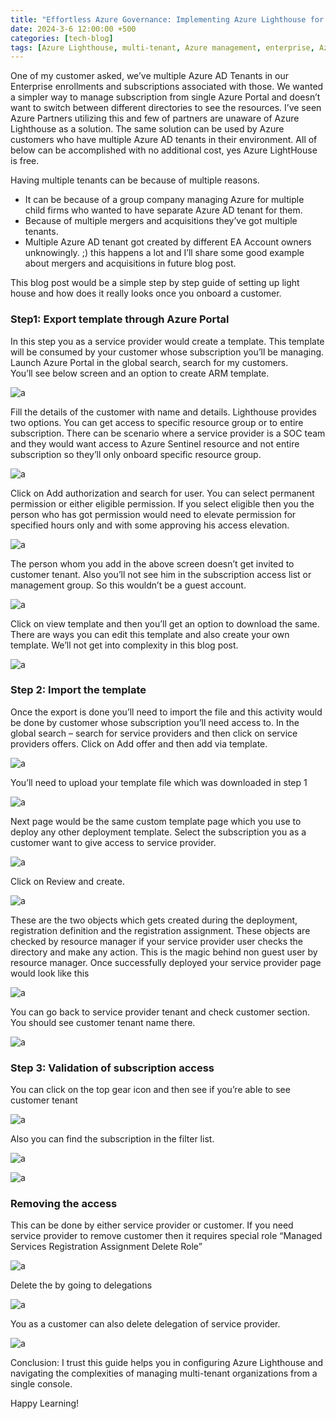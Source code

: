 ```yaml
---
title: "Effortless Azure Governance: Implementing Azure Lighthouse for Simplified Multi-Tenant Administration"
date: 2024-3-6 12:00:00 +500
categories: [tech-blog]
tags: [Azure Lighthouse, multi-tenant, Azure management, enterprise, Azure AD tenants, subscription management, Azure Portal, resource groups, ARM templates, service provider, customer, deployment, governance, collaboration, efficiency, seamless management, operations, administration, unified management, Azure governance, Azure operations, Azure administration, multi-tenant environments]
---
```


One of my customer asked, we’ve multiple Azure AD Tenants in our Enterprise enrollments and subscriptions associated with those. We wanted a simpler way to manage subscription from single Azure Portal and doesn’t want to switch between different directories to see the resources.
I’ve seen Azure Partners utilizing this and few of partners are unaware of Azure Lighthouse as a solution. The same solution can be used by Azure customers who have multiple Azure AD tenants in their environment. All of below can be accomplished with no additional cost, yes Azure LightHouse is free.

Having multiple tenants can be because of multiple reasons. 

* It can be because of a group company managing Azure for multiple child firms who wanted to have separate Azure AD tenant for them.
* Because of multiple mergers and acquisitions they’ve got multiple tenants.
* Multiple Azure AD tenant got created by different EA Account owners unknowingly. ;) this happens a lot and I’ll share some good example about mergers and acquisitions in future blog post.

This blog post would be a simple step by step guide of setting up light house and how does it really looks once you onboard a customer.
### Step1: Export template through Azure Portal

In this step you as a service provider would create a template. This template will be consumed by your customer whose subscription you’ll be managing.\
Launch Azure Portal in the global search, search for my customers.\
You’ll see below screen and an option to create ARM template.

![a](/assets/06032024/picture1.jpg)

Fill the details of the customer with name and details. Lighthouse provides two options. You can get access to specific resource group or to entire subscription. There can be scenario where a service provider is a SOC team and they would want access to Azure Sentinel resource and not entire subscription so they’ll only onboard specific resource group. 

![a](/assets/06032024/picture2.jpg)

Click on Add authorization and search for user.
You can select permanent permission or either eligible permission. If you select eligible then you the person who has got permission would need to elevate permission for specified hours only and with some approving his access elevation.

![a](/assets/06032024/picture3.jpg)

The person whom you add in the above screen doesn’t get invited to customer tenant. Also you’ll not see him in the subscription access list or management group. So this wouldn’t be a guest account.

![a](/assets/06032024/picture4.jpg)

Click on view template and then you’ll get an option to download the same. There are ways you can edit this template and also create your own template. We’ll not get into complexity in this blog post. 

![a](/assets/06032024/picture5.jpg)

### Step 2: Import the template

Once the export is done you’ll need to import the file and this activity would be done by customer whose subscription you’ll need access to.
In the global search – search for service providers and then click on service providers offers.
Click on Add offer and then add via template. 

![a](/assets/06032024/picture6.jpg)

You’ll need to upload your template file which was downloaded in step 1

![a](/assets/06032024/picture7.jpg)

Next page would be the same custom template page which you use to deploy any other deployment template. Select the subscription you as a customer want to give access to service provider.

![a](/assets/06032024/picture8.jpg)

Click on Review and create.

![a](/assets/06032024/picture9.jpg)

These are the two objects which gets created during the deployment, registration definition and the registration assignment. These objects are checked by resource manager if your service provider user checks the directory and make any action. This is the magic behind non guest user by resource manager.
Once successfully deployed your service provider page would look like this

![a](/assets/06032024/picture10.jpg)

You can go back to service provider tenant and check customer section. You should see customer tenant name there.

![a](/assets/06032024/picture11.jpg)

### Step 3: Validation of subscription access
You can click on the top gear icon and then see if you’re able to see customer tenant

![a](/assets/06032024/picture12.jpg)

Also you can find the subscription in the filter list.

![a](/assets/06032024/picture13.jpg)

![a](/assets/06032024/picture14.jpg)

### Removing the access
This can be done by either service provider or customer.
If you need service provider to remove customer then it requires special role “Managed Services Registration Assignment Delete Role”

![a](/assets/06032024/picture15.jpg)

Delete the by going to delegations

![a](/assets/06032024/picture16.jpg)

You as a customer can also delete delegation of service provider.

![a](/assets/06032024/picture17.jpg)

Conclusion: I trust this guide helps you in configuring Azure Lighthouse and navigating the complexities of managing multi-tenant organizations from a single console.

Happy Learning!